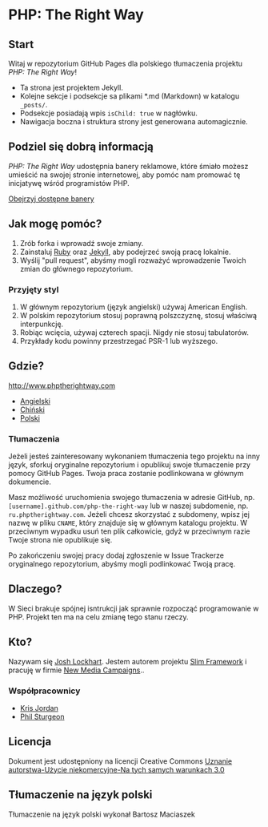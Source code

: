 # PHP: The Right Way

## Start

Witaj w repozytorium GitHub Pages dla polskiego tłumaczenia projektu _PHP: The Right Way_! 

* Ta strona jest projektem Jekyll.
* Kolejne sekcje i podsekcje sa plikami *.md (Markdown) w katalogu `_posts/`.
* Podsekcje posiadają wpis `isChild: true` w nagłówku.
* Nawigacja boczna i struktura strony jest generowana automagicznie.

## Podziel się dobrą informacją

_PHP: The Right Way_ udostępnia banery reklamowe, które śmiało możesz umieścić na swojej stronie internetowej, aby
pomóc nam promować tę inicjatywę wśród programistów PHP.

[Obejrzyj dostępne banery](http://www.phptherightway.com/banners.html)

## Jak mogę pomóc?

1. Zrób forka i wprowadź swoje zmiany.
2. Zainstaluj [Ruby](https://rvm.io/rvm/install/) oraz [Jekyll](https://github.com/mojombo/jekyll/), aby podejrzeć
swoją pracę lokalnie.
3. Wyślij "pull request", abyśmy mogli rozważyć wprowadzenie Twoich zmian do głównego repozytorium. 

### Przyjęty styl

1. W głównym repozytorium (język angielski) używaj American English.
2. W polskim repozytorium stosuj poprawną polszczyznę, stosuj właściwą interpunkcję.
3. Robiąc wcięcia, używaj czterech spacji. Nigdy nie stosuj tabulatorów.
4. Przykłady kodu powinny przestrzegać PSR-1 lub wyższego.

## Gdzie?

<http://www.phptherightway.com>

* [Angielski](http://www.phptherightway.com)
* [Chiński](http://wulijun.github.com/php-the-right-way)
* [Polski](http://pl.phptherightway.com)

### Tłumaczenia

Jeżeli jesteś zainteresowany wykonaniem tłumaczenia tego projektu na inny język, sforkuj oryginalne repozytorium i
opublikuj swoje tłumaczenie przy pomocy GitHub Pages. Twoja praca zostanie podlinkowana w głównym dokumencie.

Masz możliwość uruchomienia swojego tłumaczenia w adresie GitHub, np. `[username].github.com/php-the-right-way`
lub w naszej subdomenie, np. `ru.phptherightway.com`. Jeżeli chcesz skorzystać z subdomeny, wpisz jej nazwę w pliku
`CNAME`, który znajduje się w głównym katalogu projektu. W przeciwnym wypadku usuń ten plik całkowicie, gdyż w
przeciwnym razie Twoje strona nie opublikuje się. 

Po zakończeniu swojej pracy dodaj zgłoszenie w Issue Trackerze oryginalnego repozytorium, abyśmy mogli podlinkować
Twoją pracę.

## Dlaczego?

W Sieci brakuje spójnej isntrukcji jak sprawnie rozpocząć programowanie w PHP. Projekt ten ma na celu zmianę tego stanu
rzeczy.

## Kto?

Nazywam się [Josh Lockhart](http://twitter.com/codeguy). Jestem autorem projektu [Slim Framework](http://www.slimframework.com/) i pracuję w firmie [New Media Campaigns](http://www.newmediacampaigns.com/)..

### Współpracownicy

* [Kris Jordan](http://krisjordan.com/)
* [Phil Sturgeon](http://philsturgeon.co.uk/)

## Licencja

Dokument jest udostępniony na licencji Creative Commons [Uznanie autorstwa-Użycie niekomercyjne-Na tych samych warunkach 3.0](http://creativecommons.org/licenses/by-nc-sa/3.0/)

## Tłumaczenie na język polski

Tłumaczenie na język polski wykonał Bartosz Maciaszek
